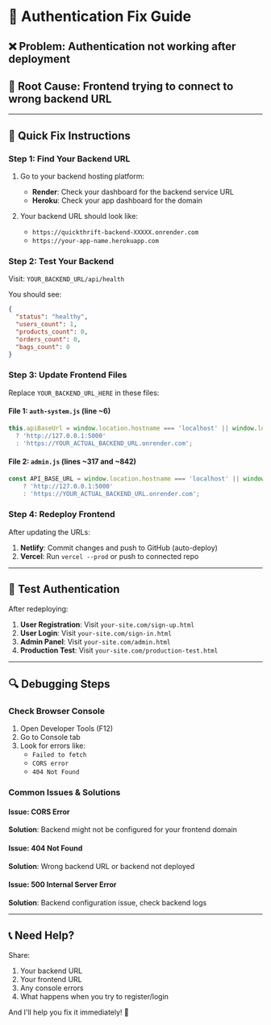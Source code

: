 # 🔧 Authentication Fix Guide

## ❌ **Problem**: Authentication not working after deployment

## 🎯 **Root Cause**: Frontend trying to connect to wrong backend URL

---

## 🚀 **Quick Fix Instructions**

### **Step 1: Find Your Backend URL**

1. Go to your backend hosting platform:
   - **Render**: Check your dashboard for the backend service URL
   - **Heroku**: Check your app dashboard for the domain

2. Your backend URL should look like:
   - `https://quickthrift-backend-XXXXX.onrender.com`
   - `https://your-app-name.herokuapp.com`

### **Step 2: Test Your Backend**

Visit: `YOUR_BACKEND_URL/api/health`

You should see:
```json
{
  "status": "healthy",
  "users_count": 1,
  "products_count": 0,
  "orders_count": 0,
  "bags_count": 0
}
```

### **Step 3: Update Frontend Files**

Replace `YOUR_BACKEND_URL_HERE` in these files:

#### **File 1: `auth-system.js` (line ~6)**
```javascript
this.apiBaseUrl = window.location.hostname === 'localhost' || window.location.hostname === '127.0.0.1'
  ? 'http://127.0.0.1:5000'
  : 'https://YOUR_ACTUAL_BACKEND_URL.onrender.com';
```

#### **File 2: `admin.js` (lines ~317 and ~842)**
```javascript
const API_BASE_URL = window.location.hostname === 'localhost' || window.location.hostname === '127.0.0.1'
    ? 'http://127.0.0.1:5000'
    : 'https://YOUR_ACTUAL_BACKEND_URL.onrender.com';
```

### **Step 4: Redeploy Frontend**

After updating the URLs:
1. **Netlify**: Commit changes and push to GitHub (auto-deploy)
2. **Vercel**: Run `vercel --prod` or push to connected repo

---

## 🧪 **Test Authentication**

After redeploying:

1. **User Registration**: Visit `your-site.com/sign-up.html`
2. **User Login**: Visit `your-site.com/sign-in.html`
3. **Admin Panel**: Visit `your-site.com/admin.html`
4. **Production Test**: Visit `your-site.com/production-test.html`

---

## 🔍 **Debugging Steps**

### **Check Browser Console**
1. Open Developer Tools (F12)
2. Go to Console tab
3. Look for errors like:
   - `Failed to fetch`
   - `CORS error`
   - `404 Not Found`

### **Common Issues & Solutions**

#### **Issue**: CORS Error
**Solution**: Backend might not be configured for your frontend domain

#### **Issue**: 404 Not Found
**Solution**: Wrong backend URL or backend not deployed

#### **Issue**: 500 Internal Server Error
**Solution**: Backend configuration issue, check backend logs

---

## 📞 **Need Help?**

Share:
1. Your backend URL
2. Your frontend URL  
3. Any console errors
4. What happens when you try to register/login

And I'll help you fix it immediately! 🚀
